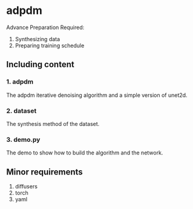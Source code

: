 # adpdm
Advance Preparation Required:
1. Synthesizing data
2. Preparing training schedule

## Including content
### 1. adpdm
  The adpdm iterative denoising algorithm and a simple version of unet2d.

### 2. dataset
  The synthesis method of the dataset.

### 3. demo.py
  The demo to show how to build the algorithm and the network.


## Minor requirements
1. diffusers
2. torch
3. yaml
